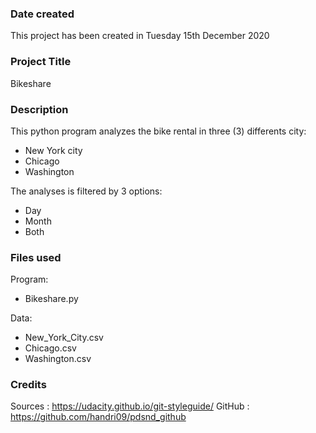 ### Date created
This project has been created in Tuesday 15th December 2020

### Project Title
Bikeshare

### Description
This python program analyzes the bike rental in three (3) differents city: 
- New York city
- Chicago
- Washington

The analyses is filtered by 3 options: 
- Day
- Month
- Both

### Files used
Program: 
- Bikeshare.py 

Data: 
- New_York_City.csv 
- Chicago.csv
- Washington.csv

### Credits
Sources : https://udacity.github.io/git-styleguide/
GitHub  : https://github.com/handri09/pdsnd_github

